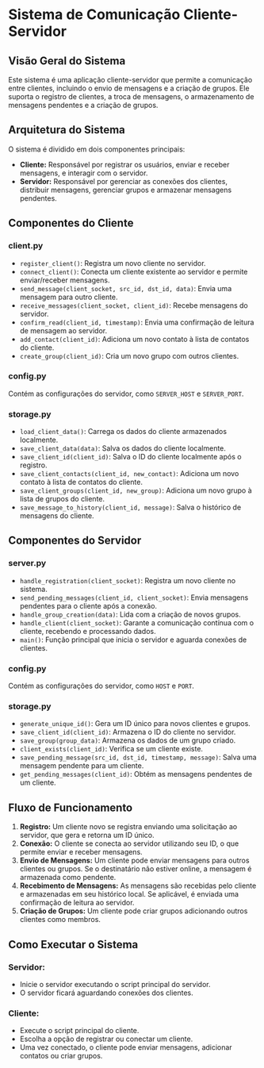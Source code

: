 # Sistema de Comunicação Cliente-Servidor

## Visão Geral do Sistema
Este sistema é uma aplicação cliente-servidor que permite a comunicação entre clientes, incluindo o envio de mensagens e a criação de grupos. Ele suporta o registro de clientes, a troca de mensagens, o armazenamento de mensagens pendentes e a criação de grupos.

## Arquitetura do Sistema
O sistema é dividido em dois componentes principais:

- **Cliente:** Responsável por registrar os usuários, enviar e receber mensagens, e interagir com o servidor.
- **Servidor:** Responsável por gerenciar as conexões dos clientes, distribuir mensagens, gerenciar grupos e armazenar mensagens pendentes.

## Componentes do Cliente

### client.py
- `register_client()`: Registra um novo cliente no servidor.
- `connect_client()`: Conecta um cliente existente ao servidor e permite enviar/receber mensagens.
- `send_message(client_socket, src_id, dst_id, data)`: Envia uma mensagem para outro cliente.
- `receive_messages(client_socket, client_id)`: Recebe mensagens do servidor.
- `confirm_read(client_id, timestamp)`: Envia uma confirmação de leitura de mensagem ao servidor.
- `add_contact(client_id)`: Adiciona um novo contato à lista de contatos do cliente.
- `create_group(client_id)`: Cria um novo grupo com outros clientes.

### config.py
Contém as configurações do servidor, como `SERVER_HOST` e `SERVER_PORT`.

### storage.py
- `load_client_data()`: Carrega os dados do cliente armazenados localmente.
- `save_client_data(data)`: Salva os dados do cliente localmente.
- `save_client_id(client_id)`: Salva o ID do cliente localmente após o registro.
- `save_client_contacts(client_id, new_contact)`: Adiciona um novo contato à lista de contatos do cliente.
- `save_client_groups(client_id, new_group)`: Adiciona um novo grupo à lista de grupos do cliente.
- `save_message_to_history(client_id, message)`: Salva o histórico de mensagens do cliente.

## Componentes do Servidor

### server.py
- `handle_registration(client_socket)`: Registra um novo cliente no sistema.
- `send_pending_messages(client_id, client_socket)`: Envia mensagens pendentes para o cliente após a conexão.
- `handle_group_creation(data)`: Lida com a criação de novos grupos.
- `handle_client(client_socket)`: Garante a comunicação contínua com o cliente, recebendo e processando dados.
- `main()`: Função principal que inicia o servidor e aguarda conexões de clientes.

### config.py
Contém as configurações do servidor, como `HOST` e `PORT`.

### storage.py
- `generate_unique_id()`: Gera um ID único para novos clientes e grupos.
- `save_client_id(client_id)`: Armazena o ID do cliente no servidor.
- `save_group(group_data)`: Armazena os dados de um grupo criado.
- `client_exists(client_id)`: Verifica se um cliente existe.
- `save_pending_message(src_id, dst_id, timestamp, message)`: Salva uma mensagem pendente para um cliente.
- `get_pending_messages(client_id)`: Obtém as mensagens pendentes de um cliente.

## Fluxo de Funcionamento

1. **Registro:** Um cliente novo se registra enviando uma solicitação ao servidor, que gera e retorna um ID único.
2. **Conexão:** O cliente se conecta ao servidor utilizando seu ID, o que permite enviar e receber mensagens.
3. **Envio de Mensagens:** Um cliente pode enviar mensagens para outros clientes ou grupos. Se o destinatário não estiver online, a mensagem é armazenada como pendente.
4. **Recebimento de Mensagens:** As mensagens são recebidas pelo cliente e armazenadas em seu histórico local. Se aplicável, é enviada uma confirmação de leitura ao servidor.
5. **Criação de Grupos:** Um cliente pode criar grupos adicionando outros clientes como membros.

## Como Executar o Sistema

### Servidor:
- Inicie o servidor executando o script principal do servidor.
- O servidor ficará aguardando conexões dos clientes.

### Cliente:
- Execute o script principal do cliente.
- Escolha a opção de registrar ou conectar um cliente.
- Uma vez conectado, o cliente pode enviar mensagens, adicionar contatos ou criar grupos.

